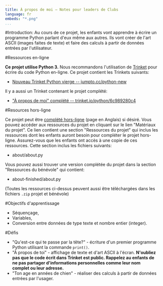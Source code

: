 ```yaml
---
title: À propos de moi — Notes pour leaders de Clubs
language: fr
embeds: "*.png"
...
```


#Introduction:
Au cours de ce projet, les enfants vont apprendre à écrire un programme Python parlant d'eux même aux autres. Ils vont créer de l'art ASCII (images faites de texte) et faire des calculs à partir de données entrées par l'utilisateur.

#Ressources en-ligne

__Ce projet utilise Python 3.__ Nous recommandons l'utilisation de [Trinket](https://trinket.io/) pour écrire du code Python en-ligne. Ce projet contient les Trinkets suivants:

+ [Nouveau Trinket Python vierge -- jumpto.cc/python-new](http://jumpto.cc/python-new)

Il y a aussi un Trinket contenant le projet complété:

+ ["À propos de moi" complété -- trinket.io/python/6c989280c4](https://trinket.io/python/6c989280c4)

#Resources hors-ligne

Ce projet peut être [complété hors-ligne](https://www.codeclubprojects.org/en-GB/resources/python-working-offline/) (page en Anglais) si désiré. Vous pouvez accéder aux ressources du projet en cliquant sur le lien "Matériaux du projet". Ce lien contient une section "Ressources du projet" qui inclus les ressources dont les enfants auront besoin pour compléter le projet hors-ligne. Assurez-vous que les enfants ont accès à une copie de ces ressources. Cette section inclus les fichiers suivants:

+ about/about.py

Vous pouvez aussi trouver une version complétée du projet dans la section "Ressources du bénévole" qui contient:

+ about-finished/about.py

(Toutes les ressources ci-dessus peuvent aussi être téléchargées dans les fichiers `.zip` projet et bénévole)

#Objectifs d'apprentissage

+ Séquençage,
+ Variables,
+ Conversion entre données de type texte et nombre entier (integer).

#Défis
+ "Qu'est-ce qui te passe par la tête?" - écriture d'un premier programme Python utilisant la commande `print()`.
+ "À propos de toi" - affichage de texte et d'art ASCII à l'écran. __N'oubliez pas que le code écrit dans Trinket est public. Rappelez au enfants de ne pas partager d'informations personnelles comme leur nom complet ou leur adresse.__
+ "Ton age en années de chien" - réaliser des calculs à partir de données entrées par l'usager.
